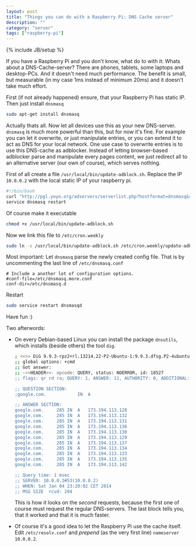 ```yaml
---
layout: post
title: "Things you can do with a Raspberry Pi: DNS Cache server"
description: ""
category: "server"
tags: ["raspberry-pi"]
---
```

{% include JB/setup %}

If you have a Raspberry Pi and you don't know, what do to with it: Whats about a DNS-Cache-server?
There are phones, tablets, some laptops and desktop-PCs. And it doesn't need much performance. The
benefit is small, but measurable (in my case 1ms instead of minimum 20ms) and it doesn't take
much effort.

First (if not already happened) ensure, that your Raspberry Pi has static IP. Then just install `dnsmasq`

```bash
sudo apt-get install dnsmasq
```

Actually thats all. Now let all devices use this as your new DNS-server. `dnsmasq` is much more powerful
than this, but for now it's fine. For example you can let it overwrite, or just manipulate entries, or
you can extend it to act as DNS for your local network. One use case to overwrite entries is to use
this DNS-cache as adblocker. Instead of letting browser-based adblocker parse and manipulate every pages
content, we just redirect all to an alternative server (our own of course), which serves nothing.

First of all create a file `/usr/local/bin/update-adblock.sh`. Replace the IP `10.0.0.2` with the local static IP
of your raspberry pi.

```bash
#!/bin/bash
curl "http://pgl.yoyo.org/adservers/serverlist.php?hostformat=dnsmasq&showintro=0&mimetype=plaintext" | sed "s/127\.0\.0\.1/10.0.0.1/" > /etc/dnsmasq.d/adblock.conf
service dnsmasq restart
```

Of course make it executable

```bash
chmod +x /usr/local/bin/update-adblock.sh
```

Now we link this file to `/etc/cron.weekly`

```bash
sudo ln -s /usr/local/bin/update-adblock.sh /etc/cron.weekly/update-adblock
```

Most important: Let `dnsmasq` parse the newly created config file. That is by uncommenting the last line of
`/etc/dnsmasq.conf`

```
# Include a another lot of configuration options.
#conf-file=/etc/dnsmasq.more.conf
conf-dir=/etc/dnsmasq.d
```

Restart

```bash
sudo service restart dnsmasqd
```

Have fun :)

Two afterwords:

- On every Debian-based Linux you can install the package `dnsutils`, which installs (beside others)
the tool `dig`.

    ```bash
    ; <<>> DiG 9.9.3-rpz2+rl.13214.22-P2-Ubuntu-1:9.9.3.dfsg.P2-4ubuntu1 <<>> google.com
    ;; global options: +cmd
    ;; Got answer:
    ;; ->>HEADER<<- opcode: QUERY, status: NOERROR, id: 18527
    ;; flags: qr rd ra; QUERY: 1, ANSWER: 11, AUTHORITY: 0, ADDITIONAL: 0

    ;; QUESTION SECTION:
    ;google.com.			IN	A

    ;; ANSWER SECTION:
    google.com.		285	IN	A	173.194.113.128
    google.com.		285	IN	A	173.194.113.132
    google.com.		285	IN	A	173.194.113.131
    google.com.		285	IN	A	173.194.113.136
    google.com.		285	IN	A	173.194.113.130
    google.com.		285	IN	A	173.194.113.129
    google.com.		285	IN	A	173.194.113.137
    google.com.		285	IN	A	173.194.113.134
    google.com.		285	IN	A	173.194.113.133
    google.com.		285	IN	A	173.194.113.135
    google.com.		285	IN	A	173.194.113.142

    ;; Query time: 1 msec
    ;; SERVER: 10.0.0.2#53(10.0.0.2)
    ;; WHEN: Sat Jan 04 23:20:02 CET 2014
    ;; MSG SIZE  rcvd: 204
    ```

    This is how it looks on the _second_ requests, because the first one of course must
    request the regular DNS-servers. The last block tells you, that it worked and that it
    is much faster.

- Of course it's a good idea to let the Raspberry Pi use the cache itself. Edit `/etc/resolv.conf`
and _prepend_ (as the very first line) `nameserver 10.0.0.2`.
